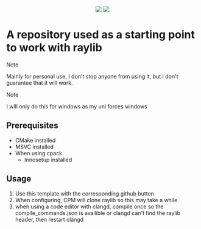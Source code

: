 <p align="center">
 <a href="#"><img src="https://img.shields.io/badge/c++-%2300427e.svg?style=for-the-badge&logo=c%2B%2B&logoColor=white"/></a>
 <a href="#"><img src="https://img.shields.io/badge/CMake-%23eb2633.svg?style=for-the-badge&logo=cmake&logoColor=white"/></a>
</p>

# A repository used as a starting point to work with raylib

> [!NOTE]
> Mainly for personal use, I don't stop anyone from using it, but I don't guarantee that it will work.

> [!NOTE]
> I will only do this for windows as my uni forces windows

## Prerequisites
- CMake installed
- MSVC installed
- When using cpack
    - Innosetup installed

## Usage
1. Use this template with the corresponding github button
2. When configuring, CPM will clone raylib so this may take a while
3. when using a code editor with clangd, compile once so the compile_commands.json is availible or clangd can't find the raylib header, then restart clangd